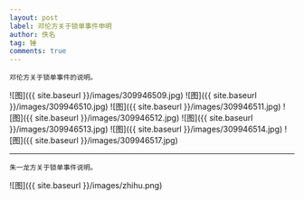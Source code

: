 ```yaml
---
layout: post
label: 邓伦方关于锁单事件申明
author: 佚名
tag: 锤
comments: true
---
```


    邓伦方关于锁单事件的说明。
    

![图]({{ site.baseurl }}/images/309946509.jpg)
![图]({{ site.baseurl }}/images/309946510.jpg)
![图]({{ site.baseurl }}/images/309946511.jpg)
![图]({{ site.baseurl }}/images/309946512.jpg)
![图]({{ site.baseurl }}/images/309946513.jpg)
![图]({{ site.baseurl }}/images/309946514.jpg)
![图]({{ site.baseurl }}/images/309946517.jpg)

---

    朱一龙方关于锁单事件说明。

![图]({{ site.baseurl }}/images/zhihu.png)

